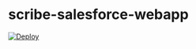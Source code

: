 # scribe-salesforce-webapp

[![Deploy](https://www.herokucdn.com/deploy/button.svg)](https://heroku.com/deploy)
